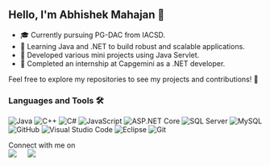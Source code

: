 ## Hello, I'm Abhishek Mahajan 👋

- 🎓 Currently pursuing PG-DAC from IACSD.
- 🌱 Learning Java and .NET to build robust and scalable applications.
- 🚀 Developed various mini projects using Java Servlet.
- 💼 Completed an internship at Capgemini as a .NET developer.

Feel free to explore my repositories to see my projects and contributions! 🚀


### Languages and Tools 🛠 

![Java](https://img.shields.io/badge/-Java-5B4638?style=flat-square&logo=java&logoColor=ffffff)
![C++](https://img.shields.io/badge/-C++-00599C?style=flat-square&logo=c%2B%2B&logoColor=ffffff)
![C#](https://img.shields.io/badge/-C%23-239120?style=flat-square&logo=c-sharp&logoColor=ffffff)
![JavaScript](https://img.shields.io/badge/-JavaScript-F7DF1C?style=flat-square&logo=javascript&logoColor=000000)
![ASP.NET Core](https://img.shields.io/badge/-ASP.NET%20Core-512BD4?style=flat-square&logo=dot-net&logoColor=ffffff)
![SQL Server](https://img.shields.io/badge/-SQL%20Server-CC2927?style=flat-square&logo=microsoft-sql-server&logoColor=ffffff)
![MySQL](https://img.shields.io/badge/-MySQL-4479A1?style=flat-square&logo=mysql&logoColor=ffffff)
![GitHub](https://img.shields.io/badge/-GitHub-181717?style=flat-square&logo=github)
![Visual Studio Code](https://img.shields.io/badge/-VS%20Code-007ACC?style=flat-square&logo=visual-studio-code&logoColor=ffffff)
![Eclipse](https://img.shields.io/badge/-Eclipse-2C2255?style=flat-square&logo=eclipse&logoColor=ffffff)
![Git](https://img.shields.io/badge/-Git-F05032?style=flat-square&logo=git&logoColor=ffffff)

<p>Connect with me on
<br>	
<a target="_blank" href="https://www.linkedin.com/in/abhishek-mahajan-403886212/"><img src="https://img.shields.io/badge/-LinkedIn-0077B5?style=for-the-badge&logo=Linkedin&logoColor=white"></img></a>
&emsp;
<a target="_blank" href="mailto:abhishekmahajan589@gmail.com"
><img src="https://img.shields.io/badge/-Gmail-D14836?style=for-the-badge&logo=Gmail&logoColor=white"></img></a>
&emsp;
